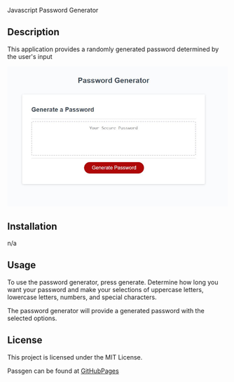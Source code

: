 Javascript Password Generator

## Description
This application provides a randomly generated password determined by the user's input


![screenshot of password generator](pwgen.JPG)

## Installation
n/a

## Usage

To use the password generator, press generate.  Determine how long you want your password and make your selections of uppercase letters, lowercase letters, numbers, and special characters.

The password generator will provide a generated password with the selected options.

## License

This project is licensed under the MIT License.


Passgen can be found at [GitHubPages](https://aforkinthecode.github.io/passgen/)